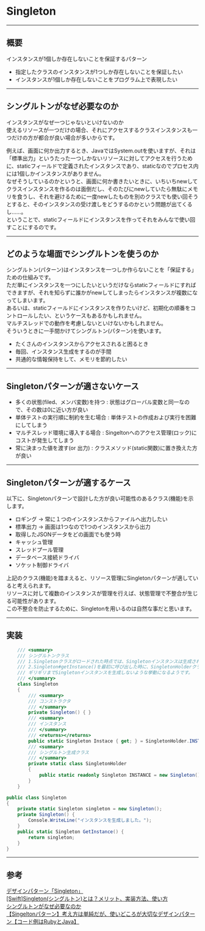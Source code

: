 # Singleton

---

## 概要

インスタンスが1個しか存在しないことを保証するパターン  

- 指定したクラスのインスタンスが1つしか存在しないことを保証したい  
- インスタンスが1個しか存在しないことをプログラム上で表現したい  

---

## シングルトンがなぜ必要なのか

インスタンスがなぜ一つじゃないといけないのか  
使えるリソースが一つだけの場合、それにアクセスするクラスインスタンスも一つだけの方が都合が良い場合が多いからです。  

例えば、画面に何か出力するとき、JavaではSystem.outを使いますが、それは「標準出力」というたった一つしかないリソースに対してアクセスを行うために、staticフィールドで定義されたインスタンスであり、staticなのでプロセス内には1個しかインスタンスがありません。  
なぜそうしているのかというと、画面に何か書きたいときに、いちいちnewしてクラスインスタンスを作るのは面倒だし、そのたびにnewしていたら無駄にメモリを食うし、それを避けるために一度newしたものを別のクラスでも使い回そうとすると、そのインスタンスの受け渡しをどうするのかという問題が出てくるし……。  
ということで、staticフィールドにインスタンスを作ってそれをみんなで使い回すことにするのです。  

---

## どのような場面でシングルトンを使うのか

シングルトン(パターン)はインスタンスを一つしか作らないことを「保証する」ための仕組みです。  
ただ単にインスタンスを一つにしたいというだけならstaticフィールドにすればできますが、それを知らずに誰かがnewしてしまったらインスタンスが複数になってしまいます。  
あるいは、staticフィールドにインスタンスを作りたいけど、初期化の順番をコントロールしたい、というケースもあるかもしれません。  
マルチスレッドでの動作を考慮しないといけないかもしれません。  
そういうときに一手間かけてシングルトン(パターン)を使います。  

- たくさんのインスタンスからアクセスされると困るとき  
- 毎回、インスタンス生成をするのが手間  
- 共通的な情報保持をして、メモリを節約したい  

---

## Singletonパターンが適さないケース

- 多くの状態(filed、メンバ変数)を持つ : 状態はグローバル変数と同一なので、その数は0に近い方が良い  
- 単体テストの実行順に制約を生む場合 : 単体テストの作成および実行を困難にしてしまう  
- マルチスレッド環境に導入する場合 : Singeltonへのアクセス管理(ロック)にコストが発生してしまう  
- 常に決まった値を渡す(or 出力) : クラスメソッド(static関数)に置き換えた方が良い  

---

## Singletonパターンが適するケース

以下に、Singletonパターンで設計した方が良い可能性のあるクラス(機能)を示します。  

- ロギング → 常に１つのインスタンスからファイルへ出力したい  
- 標準出力 → 画面は1つなので1つのインスタンスから出力  
- 取得したJSONデータをどの画面でも使う時  
- キャッシュ管理  
- スレッドプール管理  
- データベース接続ドライバ  
- ソケット制御ドライバ  

上記のクラス(機能)を踏まえると、リソース管理にSingletonパターンが適していると考えられます。  
リソースに対して複数のインスタンスが管理を行えば、状態管理で不整合が生じる可能性があります。  
この不整合を防止するために、Singletonを用いるのは自然な事だと思います。  

---

## 実装

``` C#
    /// <summary>
    /// シングルトンクラス
    /// 1.Singletonクラスがロードされた時点では、Singletonインスタンスは生成されない
    /// 2.Singleton#getInstance()を最初に呼び出した時に、SingletonHolderクラスがロードされ、Singletonインスタンスが生成される
    /// ギリギリまでSingletonインスタンスを生成しないような挙動になるようです。
    /// </summary>
    class Singleton
    {
        /// <summary>
        /// コンストラクタ
        /// </summary>
        private Singleton() { }
        /// <summary>
        /// インスタンス
        /// </summary>
        /// <returns></returns>
        public static Singleton Instace { get; } = SingletonHolder.INSTANCE;
        /// <summary>
        /// シングルトン生成クラス
        /// </summary>
        private static class SingletonHolder
        {
            public static readonly Singleton INSTANCE = new Singleton();
        }
    }
```

``` C# : Java版Singleton
public class Singleton
{
    private static Singleton singleton = new Singleton();
    private Singleton() {
        Console.WriteLine("インスタンスを生成しました。");
    }
    public static Singleton GetInstance() {
        return singleton;
    }
}
```

---

## 参考

[デザインパターン「Singleton」](https://qiita.com/shoheiyokoyama/items/c16fd547a77773c0ccc1)  
[[Swift]Singleton(シングルトン)とは？メリット、実装方法、使い方](https://ticklecode.com/swiftsingleton/)  
[シングルトンがなぜ必要なのか](https://teratail.com/questions/36721)  
[【Singeltonパターン】考え方は単純だが、使いどころが大切なデザインパターン【コード例はRubyとJava】](https://debimate.jp/2020/04/26/%E3%80%90singelton%E3%83%91%E3%82%BF%E3%83%BC%E3%83%B3%E3%80%91%E8%80%83%E3%81%88%E6%96%B9%E3%81%AF%E5%8D%98%E7%B4%94%E3%81%A0%E3%81%8C%E3%80%81%E4%BD%BF%E3%81%84%E3%81%A9%E3%81%93%E3%82%8D%E3%81%8C/)  
